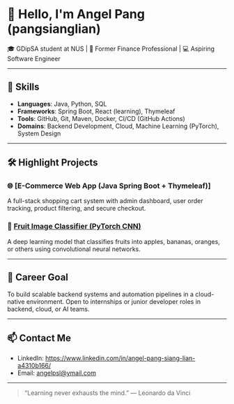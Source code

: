 # 👋 Hello, I'm Angel Pang (pangsianglian)

🎓 GDipSA student at NUS | 🧾 Former Finance Professional | 💻 Aspiring Software Engineer

---

## 🚀 Skills

- **Languages**: Java, Python, SQL
- **Frameworks**: Spring Boot, React (learning), Thymeleaf
- **Tools**: GitHub, Git, Maven, Docker, CI/CD (GitHub Actions)
- **Domains**: Backend Development, Cloud, Machine Learning (PyTorch), System Design

---

## 🛠️ Highlight Projects

### 🌐 [E-Commerce Web App (Java Spring Boot + Thymeleaf)]
A full-stack shopping cart system with admin dashboard, user order tracking, product filtering, and secure checkout.

### 🤖 [Fruit Image Classifier (PyTorch CNN)](https://github.com/pangsianglian/fruit_cnn)
A deep learning model that classifies fruits into apples, bananas, oranges, or others using convolutional neural networks.

---

## 🎯 Career Goal

To build scalable backend systems and automation pipelines in a cloud-native environment. Open to internships or junior developer roles in backend, cloud, or AI teams.

---

## 📫 Contact Me

- LinkedIn: https://www.linkedin.com/in/angel-pang-siang-lian-a4310b166/
- Email: angelpsl@ymail.com


---

> “Learning never exhausts the mind.” — Leonardo da Vinci
